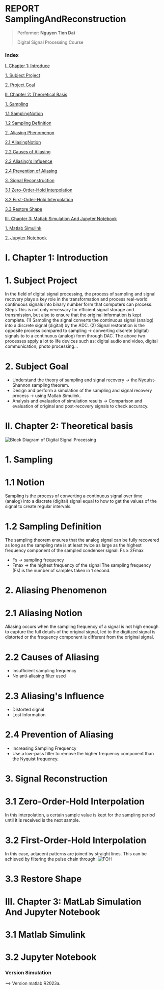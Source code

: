 # REPORT SamplingAndReconstruction

>
> Performer: **Nguyen Tien Dai**
>
> Digital Signal Processing Course

### Index
[I. Chapter 1: Introduce](#I)

[1. Subject Project](#DoAnMonHoc)

[2. Project Goal](#MucTieuDoAn)

[II. Chapter 2: Theoretical Basis](#II)

[1. Sampling](#LayMau)

[1.1 SamplingNotion](#KhaiNiemLayMau)

[1.2 Sampling Definition](#DinhNghiaLayMauNquist-Shannon)

[2. Aliasing Phenomenon](#ChongLanPho)

[2.1 AliasingNotion](#KhaiNiemAliasing)

[2.2 Causes of Aliasing](#NguyenNhan)

[2.3 Aliasing's Influence](#AnhHuong)

[2.4 Prevention of Aliasing](#NganChan)

[3. Signal Reconstruction](#KhoiPhucTinHieu)

[3.1 Zero-Order-Hold Interpolation](#ZOH)

[3.2 First-Order-Hold Interpolation](#FOH)

[3.3 Restore Shape](#KhoiPhucHinhDang)

[III. Chapter 3: Matlab Simulation And Jupyter Notebook](#III)

[1. Matlab Simulink](#3.1)

[2. Jupyter Notebook](#3.2)


<a name = "I"></a>
# I. Chapter 1: Introduction
<a name = "DoAnMonHoc"></a>
# 1. Subject Project
In the field of digital signal processing, the process of sampling and signal recovery plays a key role in the transformation and process real-world continuous signals into binary number form that
computers can process. Steps This is not only necessary for efficient signal storage and transmission, but also to ensure that the original information is kept complete. (1) Sampling the signal converts
the continuous signal (analog) into a discrete signal (digital) by the ADC. (2) Signal restoration is the opposite process compared to sampling → converting discrete (digital) signals to to a continuous
(analog) form through DAC. The above two processes apply a lot to life devices such as: digital audio and video, digital communication, photo processing...
<a name = "MucTieuDoAn"></a>
# 2. Subject Goal
- Understand the theory of sampling and signal recovery → the Nyquist-Shannon sampling theorem. 
- Design and perform a simulation of the sampling and signal recovery process → using Matlab Simulink. 
- Analysis and evaluation of simulation results → Comparison and evaluation of original and post-recovery signals to check accuracy.

<a name = "II"></a>
# II. Chapter 2: Theoretical basis
![Block Diagram of Digital Signal Processing](https://scontent.fsgn5-14.fna.fbcdn.net/v/t1.15752-9/453478053_1674141270076645_1036128724949355575_n.png?_nc_cat=101&ccb=1-7&_nc_sid=9f807c&_nc_ohc=6v4MoBsVOrcQ7kNvgFFOcOg&_nc_ht=scontent.fsgn5-14.fna&oh=03_Q7cD1QFWGIGiYPagQZruFhzvu8rdLe2lCQg732siyTmM7B8wrQ&oe=66E37D50)
<a name = "LayMau"></a>
# 1. Sampling
<a name = "KhaiNiemLayMau"></a>
# 1.1 Notion
Sampling is the process of converting a continuous signal over time (analog) into a discrete (digital) signal equal to how to get the values of the signal to create regular intervals.
<a name = "DinhNghiaLayMauNyquist-Shannon"></a>
# 1.2 Sampling Definition
The sampling theorem ensures that the analog signal can be fully recovered as long as the sampling rate is at least twice as large as the highest frequency component of the sampled condenser signal. 
Fs ≥ 2Fmax 
- Fs → sampling frequency 
- Fmax → the highest frequency of the signal
The sampling frequency (Fs) is the number of samples taken in 1 second.
<a name = "ChongLanPho"></a>
# 2. Aliasing Phenomenon
<a name = "KhaiNiemAliasing"></a>
# 2.1 Aliasing Notion
Aliasing occurs when the sampling frequency of a signal is not high enough to capture the full details of the original signal, led to the digitized signal is distorted or the frequency component is
different from the original signal.
<a name = "NguyenNhan"></a>
# 2.2 Causes of Aliasing
- Insufficient sampling frequency 
- No anti-aliasing filter used
<a name = "AnhHuong"></a>
# 2.3 Aliasing's Influence
- Distorted signal 
- Lost Information
<a name = "NganChan"></a>
# 2.4 Prevention of Aliasing
- Increasing Sampling Frequency 
- Use a low-pass filter to remove the higher frequency component than the Nyquist frequency.

<a name = "KhoiPhucTinHieu"></a>
# 3. Signal Reconstruction
<a name = "ZOH"></a>
# 3.1 Zero-Order-Hold Interpolation 
In this interpolation, a certain sample value is kept for the sampling period until it is received is the next sample.
<a name = "FOH"></a>
# 3.2 First-Order-Hold Interpolation
In this case, adjacent patterns are joined by straight lines. This can be achieved by filtering the pulse chain through:
![FOH](https://wikimedia.org/api/rest_v1/media/math/render/svg/91bb77a01a1e00a62c741d1c6d3f6badefa90b71)
<a name = "KhoiPhucHinhDang"></a>
# 3.3 Restore Shape

<a name = "III"></a>
# III. Chapter 3: MatLab Simulation And Jupyter Notebook
<a name = "3.1"></a>
# 3.1 Matlab Simulink
<a name = "3.2"></a>
# 3.2 Jupyter Notebook

### Version Simulation
==> Version matlab R2023a.
